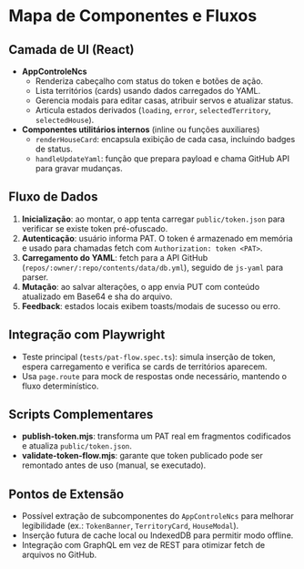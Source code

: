 # Mapa de Componentes e Fluxos

## Camada de UI (React)
- **AppControleNcs**
  - Renderiza cabeçalho com status do token e botões de ação.
  - Lista territórios (cards) usando dados carregados do YAML.
  - Gerencia modais para editar casas, atribuir servos e atualizar status.
  - Articula estados derivados (`loading`, `error`, `selectedTerritory`, `selectedHouse`).
- **Componentes utilitários internos** (inline ou funções auxiliares)
  - `renderHouseCard`: encapsula exibição de cada casa, incluindo badges de status.
  - `handleUpdateYaml`: função que prepara payload e chama GitHub API para gravar mudanças.

## Fluxo de Dados
1. **Inicialização**: ao montar, o app tenta carregar `public/token.json` para verificar se existe token pré-ofuscado.
2. **Autenticação**: usuário informa PAT. O token é armazenado em memória e usado para chamadas fetch com `Authorization: token <PAT>`.
3. **Carregamento do YAML**: fetch para a API GitHub (`repos/:owner/:repo/contents/data/db.yml`), seguido de `js-yaml` para parser.
4. **Mutação**: ao salvar alterações, o app envia PUT com conteúdo atualizado em Base64 e sha do arquivo.
5. **Feedback**: estados locais exibem toasts/modais de sucesso ou erro.

## Integração com Playwright
- Teste principal (`tests/pat-flow.spec.ts`): simula inserção de token, espera carregamento e verifica se cards de territórios aparecem.
- Usa `page.route` para mock de respostas onde necessário, mantendo o fluxo determinístico.

## Scripts Complementares
- **publish-token.mjs**: transforma um PAT real em fragmentos codificados e atualiza `public/token.json`.
- **validate-token-flow.mjs**: garante que token publicado pode ser remontado antes de uso (manual, se executado).

## Pontos de Extensão
- Possível extração de subcomponentes do `AppControleNcs` para melhorar legibilidade (ex.: `TokenBanner`, `TerritoryCard`, `HouseModal`).
- Inserção futura de cache local ou IndexedDB para permitir modo offline.
- Integração com GraphQL em vez de REST para otimizar fetch de arquivos no GitHub.
